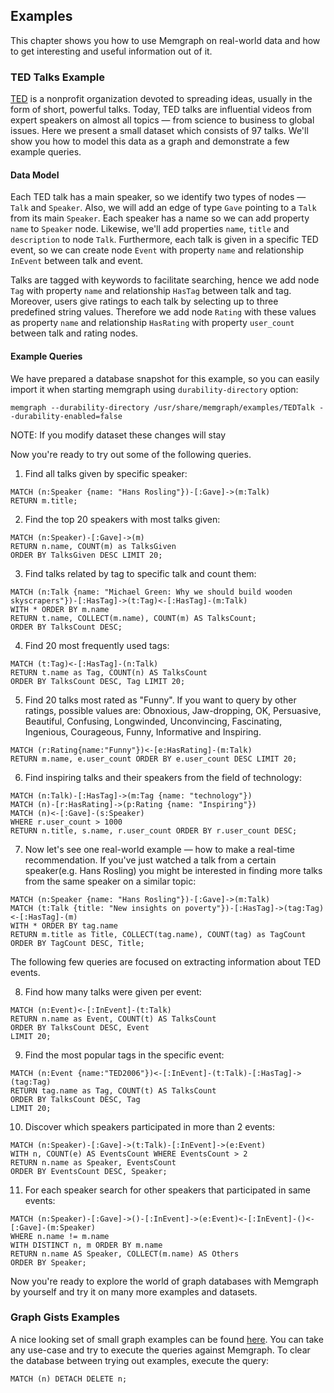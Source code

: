 ## Examples

This chapter shows you how to use Memgraph on real-world data and how to get interesting
and useful information out of it.

### TED Talks Example

[TED](https://www.ted.com/) is a nonprofit organization devoted to spreading ideas,
usually in the form of short, powerful talks.
Today, TED talks are influential videos from expert speakers on almost all
topics &mdash; from science to business to global issues.
Here we present a small dataset which consists of 97 talks. We'll show you how
to model this data as a graph and demonstrate a few example queries.

#### Data Model
Each TED talk has a main speaker, so we
identify two types of nodes &mdash; `Talk` and `Speaker`. Also, we will add
an edge of type `Gave` pointing to a `Talk` from its main `Speaker`. Each speaker has a name
so we can add property `name` to `Speaker` node. Likewise, we'll add properties
`name`, `title` and `description` to node `Talk`.
Furthermore, each talk is given in a specific TED event, so
we can create node `Event` with property `name` and relationship `InEvent`
between talk and event.

Talks are tagged with keywords to facilitate searching, hence we
add node `Tag` with property `name` and relationship `HasTag` between talk and
tag. Moreover, users give ratings to each talk
by selecting up to three predefined string values.
Therefore we add node `Rating` with these values as property `name` and relationship
`HasRating` with property `user_count` between talk and rating nodes.

#### Example Queries

We have prepared a database snapshot for this example, so you can easily import it
when starting memgraph using `durability-directory` option:

```
memgraph --durability-directory /usr/share/memgraph/examples/TEDTalk --durability-enabled=false
```

NOTE: If you modify dataset these changes will stay

Now you're ready to try out some of the following queries.

1) Find all talks given by specific speaker:
```
MATCH (n:Speaker {name: "Hans Rosling"})-[:Gave]->(m:Talk)
RETURN m.title;
```


2) Find the top 20 speakers with most talks given:

```
MATCH (n:Speaker)-[:Gave]->(m)
RETURN n.name, COUNT(m) as TalksGiven
ORDER BY TalksGiven DESC LIMIT 20;
```

3) Find talks related by tag to specific talk and count them:
```
MATCH (n:Talk {name: "Michael Green: Why we should build wooden skyscrapers"})-[:HasTag]->(t:Tag)<-[:HasTag]-(m:Talk)
WITH * ORDER BY m.name
RETURN t.name, COLLECT(m.name), COUNT(m) AS TalksCount;
ORDER BY TalksCount DESC;
```

4) Find 20 most frequently used tags:
```
MATCH (t:Tag)<-[:HasTag]-(n:Talk)
RETURN t.name as Tag, COUNT(n) AS TalksCount
ORDER BY TalksCount DESC, Tag LIMIT 20;
```

5) Find 20 talks most rated as "Funny". If you want to query by other ratings,
possible values are: Obnoxious, Jaw-dropping, OK, Persuasive, Beautiful, Confusing,
Longwinded, Unconvincing, Fascinating, Ingenious, Courageous, Funny, Informative and
Inspiring.
```
MATCH (r:Rating{name:"Funny"})<-[e:HasRating]-(m:Talk)
RETURN m.name, e.user_count ORDER BY e.user_count DESC LIMIT 20;
```

6) Find inspiring talks and their speakers from the field of technology:
```
MATCH (n:Talk)-[:HasTag]->(m:Tag {name: "technology"})
MATCH (n)-[r:HasRating]->(p:Rating {name: "Inspiring"})
MATCH (n)<-[:Gave]-(s:Speaker)
WHERE r.user_count > 1000
RETURN n.title, s.name, r.user_count ORDER BY r.user_count DESC;
```

7) Now let's see one real-world example &mdash; how to make a real-time recommendation.
If you've just watched a talk from a certain speaker(e.g. Hans Rosling) you might be
interested in finding more talks from the same speaker on a similar topic:

```
MATCH (n:Speaker {name: "Hans Rosling"})-[:Gave]->(m:Talk)
MATCH (t:Talk {title: "New insights on poverty"})-[:HasTag]->(tag:Tag)<-[:HasTag]-(m)
WITH * ORDER BY tag.name
RETURN m.title as Title, COLLECT(tag.name), COUNT(tag) as TagCount
ORDER BY TagCount DESC, Title;
```

The following few queries are focused on extracting information about TED events.

8) Find how many talks were given per event:
```
MATCH (n:Event)<-[:InEvent]-(t:Talk)
RETURN n.name as Event, COUNT(t) AS TalksCount
ORDER BY TalksCount DESC, Event
LIMIT 20;
```

9) Find the most popular tags in the specific event:
```
MATCH (n:Event {name:"TED2006"})<-[:InEvent]-(t:Talk)-[:HasTag]->(tag:Tag)
RETURN tag.name as Tag, COUNT(t) AS TalksCount
ORDER BY TalksCount DESC, Tag
LIMIT 20;
```

10) Discover which speakers participated in more than 2 events:
```
MATCH (n:Speaker)-[:Gave]->(t:Talk)-[:InEvent]->(e:Event)
WITH n, COUNT(e) AS EventsCount WHERE EventsCount > 2
RETURN n.name as Speaker, EventsCount
ORDER BY EventsCount DESC, Speaker;
```

11) For each speaker search for other speakers that participated in same events:
```
MATCH (n:Speaker)-[:Gave]->()-[:InEvent]->(e:Event)<-[:InEvent]-()<-[:Gave]-(m:Speaker)
WHERE n.name != m.name
WITH DISTINCT n, m ORDER BY m.name
RETURN n.name AS Speaker, COLLECT(m.name) AS Others
ORDER BY Speaker;
```

Now you're ready to explore the world of graph databases with Memgraph
by yourself and try it on many more examples and datasets.

### Graph Gists Examples

A nice looking set of small graph examples can be found
[here](https://neo4j.com/graphgists/).  You can take any use-case and try to
execute the queries against Memgraph. To clear the database between trying out
examples, execute the query:

```
MATCH (n) DETACH DELETE n;
```


